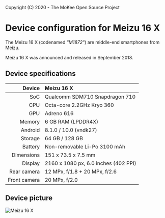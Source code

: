 Copyright (C) 2020 - The MoKee Open Source Project

Device configuration for Meizu 16 X
==============

The Meizu 16 X (codenamed _"M1872"_) are middle-end smartphones from Meizu.

Meizu 16 X was announced and released in September 2018.

## Device specifications

| Device       | Meizu 16 X                             |
| -----------: | :------------------------------------- |
| SoC          | Qualcomm SDM710 Snapdragon 710         |
| CPU          | Octa-core 2.2GHz Kryo 360              |
| GPU          | Adreno 616                             |
| Memory       | 6 GB RAM (LPDDR4X)                     |
| Android      | 8.1.0 / 10.0 (vndk27)                                           |
| Storage      | 64 GB / 128 GB                         |
| Battery      | Non-removable Li-Po 3100 mAh           |
| Dimensions   | 151 x 73.5 x 7.5 mm                    |
| Display      | 2160 x 1080 px, 6.0 inches (402 PPI)   |
| Rear camera  | 12 MPx, f/1.8 + 20 MPx, f/2.6          |
| Front camera | 20 MPx, f/2.0                          |

## Device picture

![Meizu 16 X](https://www3.res.meizu.com/static/cn/16x/spec/images/phone-blue_205c805.png "Meizu 16 X")
